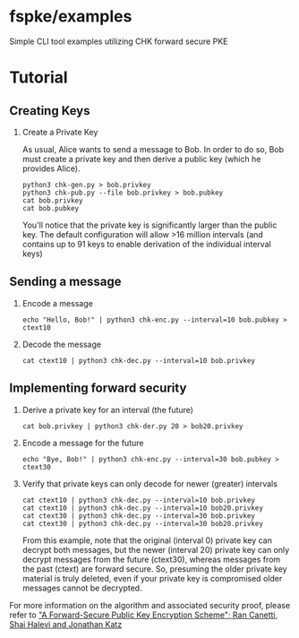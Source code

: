# fspke/examples
Simple CLI tool examples utilizing CHK forward secure PKE

# Tutorial

## Creating Keys

1. Create a Private Key

    As usual, Alice wants to send a message to Bob. In order to do so, Bob must
    create a private key and then derive a public key (which he provides Alice). 

    ```
    python3 chk-gen.py > bob.privkey
    python3 chk-pub.py --file bob.privkey > bob.pubkey
    cat bob.privkey
    cat bob.pubkey
    ```
    
    You'll notice that the private key is significantly larger than the public
    key. The default configuration will allow >16 million intervals (and
    contains up to 91 keys to enable derivation of the individual interval
    keys)

## Sending a message

1. Encode a message

    ```
    echo "Hello, Bob!" | python3 chk-enc.py --interval=10 bob.pubkey > ctext10
    ```

1. Decode the message

    ```
    cat ctext10 | python3 chk-dec.py --interval=10 bob.privkey
    ```

## Implementing forward security

1. Derive a private key for an interval (the future)

    ```
    cat bob.privkey | python3 chk-der.py 20 > bob20.privkey
    ```

1. Encode a message for the future

    ```
    echo "Bye, Bob!" | python3 chk-enc.py --interval=30 bob.pubkey > ctext30
    ```

1. Verify that private keys can only decode for newer (greater) intervals

    ```
    cat ctext10 | python3 chk-dec.py --interval=10 bob.privkey
    cat ctext10 | python3 chk-dec.py --interval=10 bob20.privkey
    cat ctext30 | python3 chk-dec.py --interval=30 bob.privkey
    cat ctext30 | python3 chk-dec.py --interval=30 bob20.privkey
    ```

    From this example, note that the original (interval 0) private key can
    decrypt both messages, but the newer (interval 20) private key can only
    decrypt messages from the future (ctext30), whereas messages from the past
    (ctext) are forward secure. So, presuming the older private key material is
    truly deleted, even if your private key is compromised older messages
    cannot be decrypted.

For more information on the algorithm and associated security proof, please
refer to ["A Forward-Secure Public Key Encryption Scheme"; Ran Canetti, Shai Halevi and Jonathan Katz](https://eprint.iacr.org/2003/083.pdf)
